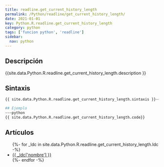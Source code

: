 ```yaml
---
title: readline.get_current_history_length
permalink: /Python/readline/get_current_history_length/
date: 2021-01-01
key: Python.R.readline.get_current_history_length
category: python
tags: ['funcion python', 'readline']
sidebar: 
  nav: python
---
```


## Descripción
{{site.data.Python.R.readline.get_current_history_length.description }}

## Sintaxis
~~~python
{{ site.data.Python.R.readline.get_current_history_length.sintaxis }}~~~

## Ejemplo
~~~python
{{ site.data.Python.R.readline.get_current_history_length.code}}
~~~

## Artículos
<ul>
{%- for _ldc in site.data.Python.R.readline.get_current_history_length.ldc -%}
   <li>
       <a href="{{_ldc['url'] }}">{{ _ldc['nombre'] }}</a>
   </li>
{%- endfor -%}
</ul>
